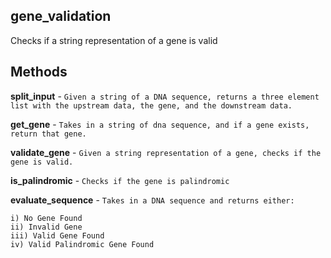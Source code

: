 ## gene_validation
Checks if a string representation of a gene is valid
## Methods
**split_input** - `Given a string of a DNA sequence, returns a three element list with the upstream data, the gene, and the downstream data.`

**get_gene** - `Takes in a string of dna sequence, and if a gene exists, return that gene.`

**validate_gene** - `Given a string representation of a gene, checks if the gene is valid.`

**is_palindromic** - `Checks if the gene is palindromic`

**evaluate_sequence** - `Takes in a DNA sequence and returns either:`
```
i) No Gene Found
ii) Invalid Gene
iii) Valid Gene Found
iv) Valid Palindromic Gene Found
```
